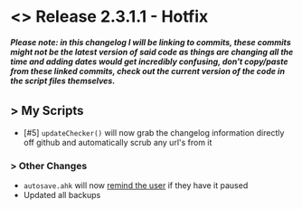 # <> Release 2.3.1.1 - Hotfix

###### **_Please note: in this changelog I will be linking to commits, these commits might not be the latest version of said code as things are changing all the time and adding dates would get incredibly confusing, don't copy/paste from these linked commits, check out the current version of the code in the script files themselves._**

## > My Scripts
- [#5] `updateChecker()` will now grab the changelog information directly off github and automatically scrub any url's from it

### > Other Changes
- `autosave.ahk` will now [remind the user](https://bit.ly/3J5cd0l) if they have it paused
- Updated all backups